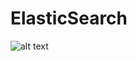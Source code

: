 # ElasticSearch
![alt text](https://github.com/Rajeshwarchennam/ElasticSearch/blob/master/ElasticSearchBackedMicroService.png)